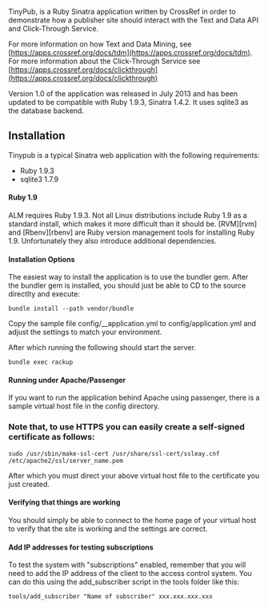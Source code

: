 TinyPub, is a Ruby Sinatra  application written by CrossRef in order to demonstrate how a publisher site should interact with the Text and Data API and Click-Through Service.


For more information on how Text and Data Mining, see [https://apps.crossref.org/docs/tdm](https://apps.crossref.org/docs/tdm). For more information about the Click-Through Service see [https://apps.crossref.org/docs/clickthrough](https://apps.crossref.org/docs/clickthrough)

Version 1.0 of the application was released in July 2013 and has been updated to be compatible with Ruby 1.9.3, Sinatra 1.4.2. It uses sqlite3 as the database backend.


## Installation

Tinypub is a typical Sinatra web application with the following requirements:

* Ruby 1.9.3
* sqlite3 1.7.9

#### Ruby 1.9
ALM requires Ruby 1.9.3. Not all Linux distributions include Ruby 1.9 as a standard install, which makes it more difficult than it should be. [RVM][rvm] and [Rbenv][rbenv] are Ruby version management tools for installing Ruby 1.9. Unfortunately they also introduce additional dependencies.

#### Installation Options
The easiest way to install the application is to use the bundler gem. After the bundler gem is installed, you should just be able to CD to the source directlty and execute:

    bundle install --path vendor/bundle

Copy the sample file config/__application.yml to config/application.yml and adjust the settings to match your environment.

After which running the following should start the server.

    bundle exec rackup

#### Running under Apache/Passenger

If you want to run the application behind Apache using passenger, there is a sample virtual host file in the config directory.

### Note that, to use HTTPS you can easily create a self-signed certificate as follows:

    sudo /usr/sbin/make-ssl-cert /usr/share/ssl-cert/ssleay.cnf /etc/apache2/ssl/server_name.pem

After which you must direct your above virtual host file to the certificate you just created.

#### Verifying that things are working

You should simply be able to connect to the home page of your virtual host to verify that the site is working and the settings are correct.

#### Add IP addresses for testing subscriptions

To test the system with "subscriptions" enabled, remember that you will need to add the IP address of the client to the access control system. You can do this using the add_subscriber script in the tools folder like this:

    tools/add_subscriber "Name of subscriber" xxx.xxx.xxx.xxx

 
